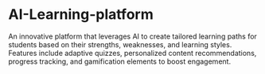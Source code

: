 # AI-Learning-platform
An innovative platform that leverages AI to create tailored learning paths for students based on their strengths, weaknesses, and learning styles. Features include adaptive quizzes, personalized content recommendations, progress tracking, and gamification elements to boost engagement. 
